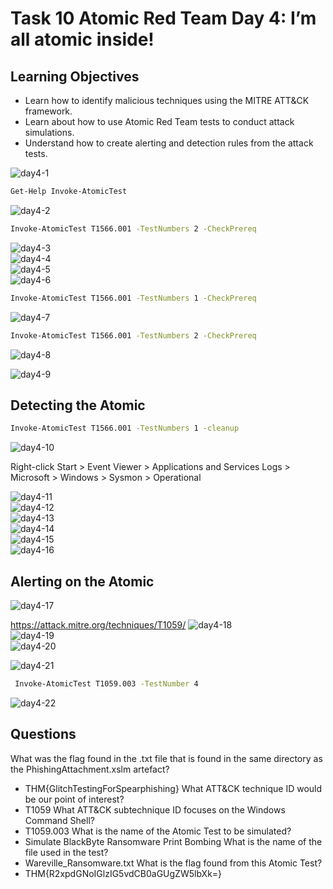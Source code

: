 # Task 10 Atomic Red Team Day 4: I’m all atomic inside!

## Learning Objectives
- Learn how to identify malicious techniques using the MITRE ATT&CK framework.
- Learn about how to use Atomic Red Team tests to conduct attack simulations.
- Understand how to create alerting and detection rules from the attack tests.

<img src="https://raw.githubusercontent.com/Nisha318/Nisha318.github.io/master/assets/images/thm/advent-of-cyber/2024/day4-1.png" alt="day4-1"><br>

```bash
Get-Help Invoke-AtomicTest
```

<img src="https://raw.githubusercontent.com/Nisha318/Nisha318.github.io/master/assets/images/thm/advent-of-cyber/2024/day4-2.png" alt="day4-2"><br>

```bash
Invoke-AtomicTest T1566.001 -TestNumbers 2 -CheckPrereq
```
<img src="https://raw.githubusercontent.com/Nisha318/Nisha318.github.io/master/assets/images/thm/advent-of-cyber/2024/day4-3.png" alt="day4-3"><br>
<img src="https://raw.githubusercontent.com/Nisha318/Nisha318.github.io/master/assets/images/thm/advent-of-cyber/2024/day4-4.png" alt="day4-4"><br>
<img src="https://raw.githubusercontent.com/Nisha318/Nisha318.github.io/master/assets/images/thm/advent-of-cyber/2024/day4-5.png" alt="day4-5"><br>
<img src="https://raw.githubusercontent.com/Nisha318/Nisha318.github.io/master/assets/images/thm/advent-of-cyber/2024/day4-6.png" alt="day4-6"><br>

```bash
Invoke-AtomicTest T1566.001 -TestNumbers 1 -CheckPrereq
```

<img src="https://raw.githubusercontent.com/Nisha318/Nisha318.github.io/master/assets/images/thm/advent-of-cyber/2024/day4-7.png" alt="day4-7"><br>

```bash
Invoke-AtomicTest T1566.001 -TestNumbers 2 -CheckPrereq
```
<img src="https://raw.githubusercontent.com/Nisha318/Nisha318.github.io/master/assets/images/thm/advent-of-cyber/2024/day4-8.png" alt="day4-8"><br>


<img src="https://raw.githubusercontent.com/Nisha318/Nisha318.github.io/master/assets/images/thm/advent-of-cyber/2024/day4-9.png" alt="day4-9"><br>

## Detecting the Atomic

```bash
Invoke-AtomicTest T1566.001 -TestNumbers 1 -cleanup
```

<img src="https://raw.githubusercontent.com/Nisha318/Nisha318.github.io/master/assets/images/thm/advent-of-cyber/2024/day4-10.png" alt="day4-10"><br>

Right-click Start > Event Viewer > Applications and Services Logs > Microsoft > Windows > Sysmon > Operational

<img src="https://raw.githubusercontent.com/Nisha318/Nisha318.github.io/master/assets/images/thm/advent-of-cyber/2024/day4-11.png" alt="day4-11"><br>
<img src="https://raw.githubusercontent.com/Nisha318/Nisha318.github.io/master/assets/images/thm/advent-of-cyber/2024/day4-12.png" alt="day4-12"><br>
<img src="https://raw.githubusercontent.com/Nisha318/Nisha318.github.io/master/assets/images/thm/advent-of-cyber/2024/day4-13.png" alt="day4-13"><br>
<img src="https://raw.githubusercontent.com/Nisha318/Nisha318.github.io/master/assets/images/thm/advent-of-cyber/2024/day4-14.png" alt="day4-14"><br>
<img src="https://raw.githubusercontent.com/Nisha318/Nisha318.github.io/master/assets/images/thm/advent-of-cyber/2024/day4-15.png" alt="day4-15"><br>
<img src="https://raw.githubusercontent.com/Nisha318/Nisha318.github.io/master/assets/images/thm/advent-of-cyber/2024/day4-16.png" alt="day4-16"><br>

## Alerting on the Atomic
<img src="https://raw.githubusercontent.com/Nisha318/Nisha318.github.io/master/assets/images/thm/advent-of-cyber/2024/day4-17.png" alt="day4-17"><br>


https://attack.mitre.org/techniques/T1059/
<img src="https://raw.githubusercontent.com/Nisha318/Nisha318.github.io/master/assets/images/thm/advent-of-cyber/2024/day4-18.png" alt="day4-18"><br>
<img src="https://raw.githubusercontent.com/Nisha318/Nisha318.github.io/master/assets/images/thm/advent-of-cyber/2024/day4-19.png" alt="day4-19"><br>
<img src="https://raw.githubusercontent.com/Nisha318/Nisha318.github.io/master/assets/images/thm/advent-of-cyber/2024/day4-20.png" alt="day4-20"><br>

<img src="https://raw.githubusercontent.com/Nisha318/Nisha318.github.io/master/assets/images/thm/advent-of-cyber/2024/day4-20.png" alt="day4-21"><br>

```bash
 Invoke-AtomicTest T1059.003 -TestNumber 4
```
<img src="https://raw.githubusercontent.com/Nisha318/Nisha318.github.io/master/assets/images/thm/advent-of-cyber/2024/day4-20.png" alt="day4-22"><br>

## Questions
What was the flag found in the .txt file that is found in the same directory as the PhishingAttachment.xslm artefact?
- THM{GlitchTestingForSpearphishing}
What ATT&CK technique ID would be our point of interest?
- T1059
What ATT&CK subtechnique ID focuses on the Windows Command Shell?
- T1059.003
What is the name of the Atomic Test to be simulated?
- Simulate BlackByte Ransomware Print Bombing
What is the name of the file used in the test?
- Wareville_Ransomware.txt
What is the flag found from this Atomic Test?
- THM{R2xpdGNoIGlzIG5vdCB0aGUgZW5lbXk=}








 
